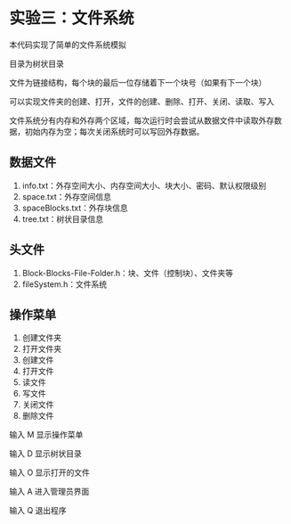 # 实验三：文件系统

本代码实现了简单的文件系统模拟

目录为树状目录

文件为链接结构，每个块的最后一位存储着下一个块号（如果有下一个块）

可以实现文件夹的创建、打开，文件的创建、删除、打开、关闭、读取、写入

文件系统分有内存和外存两个区域，每次运行时会尝试从数据文件中读取外存数据，初始内存为空；每次关闭系统时可以写回外存数据。

## 数据文件

1. info.txt：外存空间大小、内存空间大小、块大小、密码、默认权限级别
2. space.txt：外存空间信息
3. spaceBlocks.txt：外存块信息
4. tree.txt：树状目录信息

## 头文件

1. Block-Blocks-File-Folder.h：块、文件（控制块）、文件夹等
2. fileSystem.h：文件系统

## 操作菜单

1. 创建文件夹
2. 打开文件夹
3. 创建文件
4. 打开文件
5. 读文件
6. 写文件
7. 关闭文件
8. 删除文件

输入 M 显示操作菜单

输入 D 显示树状目录

输入 O 显示打开的文件

输入 A 进入管理员界面

输入 Q 退出程序
